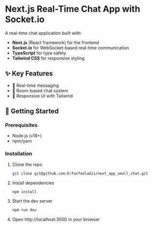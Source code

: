 # Next.js Real-Time Chat App with Socket.io

A real-time chat application built with:

- **Next.js** (React framework) for the frontend
- **Socket.io** for WebSocket-based real-time communication
- **TypeScript** for type safety
- **Tailwind CSS** for responsive styling

## ✨ Key Features

- 📨 Real-time messaging
- 🚪 Room-based chat system
- 💬 Responsive UI with Tailwind

## 🚀 Getting Started

### Prerequisites

- Node.js (v18+)
- npm/yarn

### Installation

1. Clone the repo
   ```bash
   git clone git@github.com:Erfanfooladii/next_app_small_chat.git
   ```
2. Install dependencies

   ```bash
   npm install
   ```

3. Start the dev server

   ```bash
   npm run dev
   ```

4. Open http://localhost:3000 in your browser
